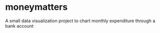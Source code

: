 # moneymatters
A small data visualization project to chart monthly expenditure through a bank account
